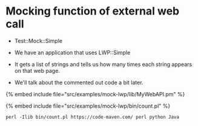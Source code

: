 # Mocking function of external web call

* Test::Mock::Simple

* We have an application that uses LWP::Simple
* It gets a list of strings and tells us how many times each string appears on that web page.
* We'll talk about the commented out code a bit later.

{% embed include file="src/examples/mock-lwp/lib/MyWebAPI.pm" %}

{% embed include file="src/examples/mock-lwp/bin/count.pl" %}

```
perl -Ilib bin/count.pl https://code-maven.com/ perl python Java
```



